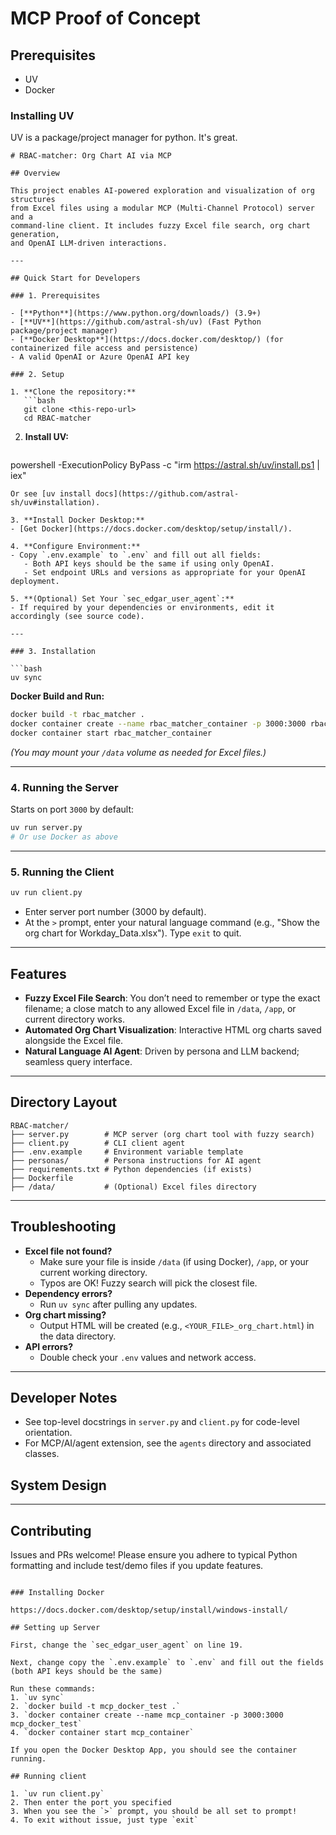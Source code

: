 # MCP Proof of Concept

## Prerequisites
- UV
- Docker

### Installing UV

UV is a package/project manager for python. It's great.

```
# RBAC-matcher: Org Chart AI via MCP

## Overview

This project enables AI-powered exploration and visualization of org structures
from Excel files using a modular MCP (Multi-Channel Protocol) server and a
command-line client. It includes fuzzy Excel file search, org chart generation,
and OpenAI LLM-driven interactions.

---

## Quick Start for Developers

### 1. Prerequisites

- [**Python**](https://www.python.org/downloads/) (3.9+)
- [**UV**](https://github.com/astral-sh/uv) (Fast Python package/project manager)
- [**Docker Desktop**](https://docs.docker.com/desktop/) (for containerized file access and persistence)
- A valid OpenAI or Azure OpenAI API key

### 2. Setup

1. **Clone the repository:**
   ```bash
   git clone <this-repo-url>
   cd RBAC-matcher
   ```

2. **Install UV:**
   ```powershell
powershell -ExecutionPolicy ByPass -c "irm https://astral.sh/uv/install.ps1 | iex"
   ```
   Or see [uv install docs](https://github.com/astral-sh/uv#installation).

3. **Install Docker Desktop:**
   - [Get Docker](https://docs.docker.com/desktop/setup/install/).

4. **Configure Environment:**
   - Copy `.env.example` to `.env` and fill out all fields:
      - Both API keys should be the same if using only OpenAI.
      - Set endpoint URLs and versions as appropriate for your OpenAI deployment.

5. **(Optional) Set Your `sec_edgar_user_agent`:**
   - If required by your dependencies or environments, edit it accordingly (see source code).

---

### 3. Installation

```bash
uv sync
```

**Docker Build and Run:**

```bash
docker build -t rbac_matcher .
docker container create --name rbac_matcher_container -p 3000:3000 rbac_matcher
docker container start rbac_matcher_container
```

*(You may mount your `/data` volume as needed for Excel files.)*

---

### 4. Running the Server

Starts on port `3000` by default:

```bash
uv run server.py
# Or use Docker as above
```

---

### 5. Running the Client

```bash
uv run client.py
```

- Enter server port number (3000 by default).
- At the `>` prompt, enter your natural language command (e.g., "Show the org chart for Workday_Data.xlsx"). Type `exit` to quit.

---

## Features

- **Fuzzy Excel File Search**: You don’t need to remember or type the exact filename; a close match to any allowed Excel file in `/data`, `/app`, or current directory works.
- **Automated Org Chart Visualization**: Interactive HTML org charts saved alongside the Excel file.
- **Natural Language AI Agent**: Driven by persona and LLM backend; seamless query interface.

---

## Directory Layout

```
RBAC-matcher/
├── server.py        # MCP server (org chart tool with fuzzy search)
├── client.py        # CLI client agent
├── .env.example     # Environment variable template
├── personas/        # Persona instructions for AI agent
├── requirements.txt # Python dependencies (if exists)
├── Dockerfile
├── /data/           # (Optional) Excel files directory
```

---

## Troubleshooting

- **Excel file not found?**
  - Make sure your file is inside `/data` (if using Docker), `/app`, or your current working directory.
  - Typos are OK! Fuzzy search will pick the closest file.
- **Dependency errors?**
  - Run `uv sync` after pulling any updates.
- **Org chart missing?**
  - Output HTML will be created (e.g., `<YOUR_FILE>_org_chart.html`) in the data directory.
- **API errors?**
  - Double check your `.env` values and network access.

---

## Developer Notes

- See top-level docstrings in `server.py` and `client.py` for code-level orientation.
- For MCP/AI/agent extension, see the `agents` directory and associated classes.

## System Design



---

## Contributing

Issues and PRs welcome! Please ensure you adhere to typical Python formatting and include test/demo files if you update features.
```

### Installing Docker

https://docs.docker.com/desktop/setup/install/windows-install/

## Setting up Server

First, change the `sec_edgar_user_agent` on line 19.

Next, change copy the `.env.example` to `.env` and fill out the fields (both API keys should be the same)

Run these commands:
1. `uv sync`
2. `docker build -t mcp_docker_test .`
3. `docker container create --name mcp_container -p 3000:3000 mcp_docker_test` 
4. `docker container start mcp_container`

If you open the Docker Desktop App, you should see the container running. 

## Running client

1. `uv run client.py`
2. Then enter the port you specified
3. When you see the `>` prompt, you should be all set to prompt!
4. To exit without issue, just type `exit`

